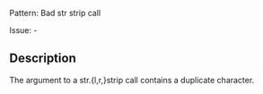 Pattern: Bad str strip call

Issue: -

## Description

The argument to a str.{l,r,}strip call contains a duplicate character.